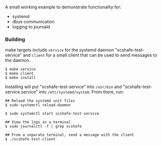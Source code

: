 
A small working example to demonstrate functionality for:
- systemd
- dbus communication
- logging to journald

### Building

make targets include `service` for the systemd daemon "scshafe-test-service" and `client` for a small client that can be used to send messages to the daemon.

```
$ make service
$ make client
$ make install
```

Installing will put "scshafe-test-service" into `/usr/bin` and "scshafe-test-service.service" into `/etc/systemd/system`. From there, run:

```
## Reload the systemd unit files
$ sudo systemctl reload-daemon

$ sudo systemctl start scshafe-test-service

## View the logs in a terminal
$ sudo journalctl -f | grep scshafe

## From a separate terminal, send a message with the client
$ ./scshafe-test-client
```
